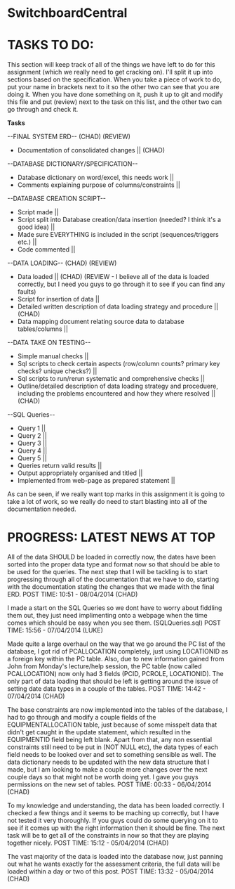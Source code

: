 SwitchboardCentral
===============

TASKS TO DO: 
===============
This section will keep track of all of the things we have left to do for this assignment (which we really need to get cracking on). I'll split it up into sections based on the specification. When you take a piece of work to do, put your name in brackets next to it so the other two can see that you are doing it. When you have done something on it, push it up to git and modify this file and put (review) next to the task on this list, and the other two can go through and check it. 

__Tasks__

--FINAL SYSTEM ERD-- (CHAD) (REVIEW)
  * Documentation of consolidated changes || (CHAD)
  
--DATABASE DICTIONARY/SPECIFICATION--
  * Database dictionary on word/excel, this needs work || 
  * Comments explaining purpose of columns/constraints || 

--DATABASE CREATION SCRIPT--
  * Script made || 
  * Script split into Database creation/data insertion (needed? I think it's a good idea) ||
  * Made sure EVERYTHING is included in the script (sequences/triggers etc.) ||
  * Code commented || 

--DATA LOADING-- (CHAD) (REVIEW)
  * Data loaded || (CHAD) (REVIEW - I believe all of the data is loaded correctly, but I need you guys to go through                              it to see if you can find any faults)
  * Script for insertion of data ||
  * Detailed written description of data loading strategy and procedure || (CHAD)
  * Data mapping document relating source data to database tables/columns || 
  
--DATA TAKE ON TESTING--
  * Simple manual checks || 
  * Sql scripts to check certain aspects (row/column counts? primary key checks? unique checks?) || 
  * Sql scripts to run/rerun systematic and comprehensive checks || 
  * Outline/detailed description of data loading strategy and proceduere, including the problems encountered and how        they where resolved || (CHAD)

--SQL Queries--
  * Query 1 ||
  * Query 2 ||
  * Query 3 ||
  * Query 4 ||
  * Query 5 ||
  * Queries return valid results ||
  * Output appropriately organised and titled ||
  * Implemented from web-page as prepared statement ||
  
As can be seen, if we really want top marks in this assignment it is going to take a lot of work, so we really do need to start blasting into all of the documentation needed. 
  
PROGRESS: LATEST NEWS AT TOP
===============
All of the data SHOULD be loaded in correctly now, the dates have been sorted into the proper data type and format now so that should be able to be used for the queries. The next step that I will be tackling is to start progressing through all of the documentation that we have to do, starting with the documentation stating the changes that we made with the final ERD. POST TIME: 10:51 - 08/04/2014 (CHAD)

I made a start on the SQL Queries so we dont have to worry about fiddling them out, they just need implimenting onto a webpage when the time comes which should be easy when you see them. (SQLQueries.sql) POST TIME: 15:56 - 07/04/2014 (LUKE)

Made quite a large overhaul on the way that we go around the PC list of the database, I got rid of PCALLOCATION completely, just using LOCATIONID as a foreign key within the PC table. Also, due to new information gained from John from Monday's lecture/help session, the PC table (now called PCALLOCATION) now only had 3 fields (PCID, PCROLE, LOCATIONID). The only part of data loading that should be left is getting around the issue of setting date data types in a couple of the tables. POST TIME: 14:42 - 07/04/2014 (CHAD)

The base constraints are now implemented into the tables of the database, I had to go through and modify a couple fields of the EQUIPMENTALLOCATION table, just because of some misspelt data that didn't get caught in the update statement, which resulted in the EQUIPMENTID field being left blank. Apart from that, any non essential constraints still need to be put in (NOT NULL etc), the data types of each field needs to be looked over and set to something sensible as well. The data dictionary needs to be updated with the new data structure that I made, but I am looking to make a couple more changes over the next couple days so that might not be worth doing yet. I gave you guys permissions on the new set of tables.
POST TIME: 00:33 - 06/04/2014 (CHAD)

To my knowledge and understanding, the data has been loaded correctly. I checked a few things and it seems to be maching up correctly, but I have not tested it very thoroughly. If you guys could do some querying on it to see if it comes up with the right information then it should be fine. The next task will be to get all of the constraints in now so that they are playing together nicely.
POST TIME: 15:12 - 05/04/2014 (CHAD)

The vast majority of the data is loaded into the database now, just panning out what he wants exactly for the assessment criteria, the full data will be loaded within a day or two of this post.
POST TIME: 13:32 - 05/04/2014 (CHAD)


